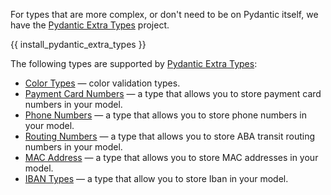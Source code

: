 For types that are more complex, or don't need to be on Pydantic itself, we have the [Pydantic Extra Types] project.

{{ install_pydantic_extra_types }}

The following types are supported by [Pydantic Extra Types]:

* [Color Types](color_types.md) &mdash; color validation types.
* [Payment Card Numbers](payment_cards.md) &mdash; a type that allows you to store payment card numbers in your model.
* [Phone Numbers](phone_numbers.md) &mdash; a type that allows you to store phone numbers in your model.
* [Routing Numbers](routing_numbers.md) &mdash; a type that allows you to store ABA transit routing numbers in your model.
* [MAC Address](mac_address.md) &mdash; a type that allows you to store MAC addresses in your model.
* [IBAN Types](iban_types.md) &mdash; a type that allow you to store Iban in your model.

[Pydantic Extra Types]: https://github.com/pydantic/pydantic-extra-types
